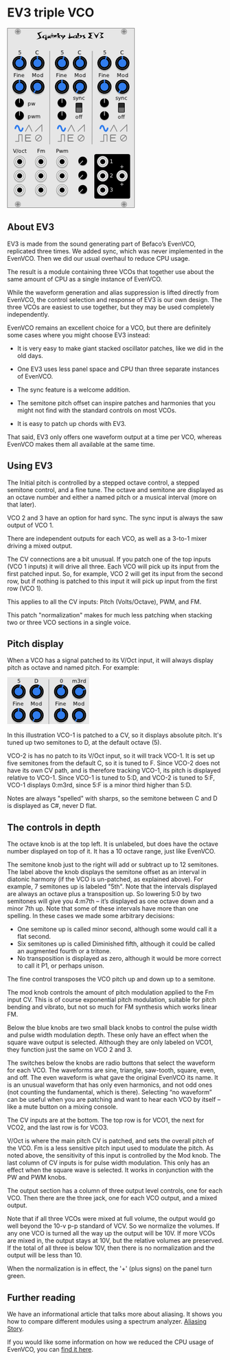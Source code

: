 # EV3 triple VCO

![ev3 image](./ev3-panel.png)

## About EV3

EV3 is made from the sound generating part of Befaco’s EvenVCO, replicated three times. We added sync, which was never implemented in the EvenVCO. Then we did our usual overhaul to reduce CPU usage.

The result is a module containing three VCOs that together use about the same amount of CPU as a single instance of EvenVCO.

While the waveform generation and alias suppression is lifted directly from EvenVCO, the control selection and response of EV3 is our own design. The three VCOs are easiest to use together, but they may be used completely independently.

EvenVCO remains an excellent choice for a VCO, but there are definitely some cases where you might choose EV3 instead:

* It is very easy to make giant stacked oscillator patches, like we did in the old days.

* One EV3  uses less panel space and CPU than three separate instances of EvenVCO.

* The sync feature is a welcome addition.

* The semitone pitch offset can inspire patches and harmonies that you might not find with the standard controls on most VCOs.

* It is easy to patch up chords with EV3.

That said, EV3 only offers one waveform output at a time per VCO, whereas EvenVCO makes them all available at the same time.

 ## Using EV3

The Initial pitch is controlled by a stepped octave control, a stepped semitone control, and a fine tune. The octave and semitone are displayed as an octave number and either a named pitch or a musical interval (more on that later).

VCO 2 and 3 have an option for hard sync. The sync input is always the saw output of VCO 1.

There are independent outputs for each VCO, as well as a 3-to-1 mixer driving a mixed output.

The CV connections are a bit unusual. If you patch one of the top inputs (VCO 1 inputs) it will drive all three. Each VCO will pick up its input from the first patched input. So, for example, VCO 2 will get its input from the second row, but if nothing is patched to this input it will pick up input from the first row (VCO 1).

This applies to all the CV inputs: Pitch (Volts/Octave), PWM, and FM.

This patch "normalization" makes for much less patching when stacking two or three VCO sections in a single voice.

## Pitch display

When a VCO has a signal patched to its V/Oct input, it will always display pitch as octave and named pitch. For example:

![ev3 pitch image](./ev3-pitch.png)

In this illustration VCO-1 is patched to a CV, so it displays absolute pitch. It's tuned up two semitones to D, at the default octave (5).

VCO-2 is has no patch to its V/Oct input, so it will track VCO-1. It is set up five semitones from the default C, so it is tuned to F. Since VCO-2 does not have its own CV path, and is therefore tracking VCO-1, its pitch is displayed relative to VCO-1. Since VCO-1 is tuned to 5:D, and VCO-2 is tuned to 5:F, VCO-1 displays 0:m3rd, since 5:F is a minor third higher than 5:D.

Notes are always "spelled" with sharps, so the semitone between C and D is displayed as C#, never D flat.

## The controls in depth

The octave knob is at the top left. It is unlabeled, but does have the octave number displayed on top of it. It has a 10 octave range, just like EvenVCO.

The semitone knob just to the right will add or subtract up to 12 semitones.  The label above the knob displays the semitone offset as an interval in diatonic harmony (if the VCO is un-patched, as explained above). For example, 7 semitones up is labeled "5th". Note that the intervals displayed are always an octave plus a transposition up. So lowering 5:0 by two semitones will give you 4:m7th – it’s displayed as one octave down and a minor 7th up. Note that some of these intervals have more than one spelling. In these cases we made some arbitrary decisions:

* One semitone up is called minor second, although some would call it a flat second.
* Six semitones up is called Diminished fifth, although it could be called an augmented fourth or a tritone.
* No transposition is displayed as zero, although it would be more correct to call it P1, or perhaps unison.

The fine control transposes the VCO pitch up and down up to a semitone.

The mod knob controls the amount of pitch modulation applied to the Fm input CV. This is of course exponential pitch modulation, suitable for pitch bending and vibrato, but not so much for FM synthesis which works linear FM.

Below the blue knobs are two small black knobs to control the pulse width and pulse width modulation depth. These only have an effect when the square wave output is selected. Although they are only labeled on VCO1, they function just the same on VCO 2 and 3.

The switches below the knobs are radio buttons that select the waveform for each VCO. The waveforms are sine, triangle, saw-tooth, square, even, and off. The even waveform is what gave the original EvenVCO its name. It is an unusual waveform that has only even harmonics, and not odd ones (not counting the fundamental, which is there). Selecting “no waveform” can be useful when you are patching and want to hear each VCO by itself – like a mute button on a mixing console.

The CV inputs are at the bottom. The top row is for VCO1, the next for VCO2, and the last row is for VCO3.

V/Oct is where the main pitch CV is patched, and sets the overall pitch of the VCO. Fm is a less sensitive pitch input used to modulate the pitch. As noted above, the sensitivity of this input is controlled by the Mod knob. The last column of CV inputs is for pulse width modulation. This only has an effect when the square wave is selected. It works in conjunction with the PW and PWM knobs.

The output section has a column of three output level controls, one for each VCO. Then there are the three jack, one for each VCO output, and a mixed output.

Note that if all three VCOs were mixed at full volume, the output would go well beyond the 10-v p-p standard of VCV. So we normalize the volumes. If any one VCO is turned all the way up the output will be 10V. If more VCOs are mixed in, the output stays at 10V, but the relative volumes are preserved. If the total of all three is below 10V, then there is no normalization and the output will be less than 10.

When the normalization is in effect, the '+' (plus signs) on the panel turn green.

## Further reading

We have an informational article that talks more about aliasing. It shows you how to compare different modules using a spectrum analyzer. [Aliasing Story](./aliasing.md).

If you would like some information on how we reduced the CPU usage of EvenVCO, you can [find it here](../docs/vco-optimization.md).
